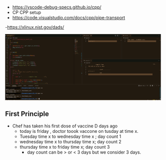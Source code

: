 - https://vscode-debug-specs.github.io/cpp/
- CP CPP setup
-  https://code.visualstudio.com/docs/cpp/pipe-transport

-https://xlinux.nist.gov/dads/


![demo](snip/ss.png)



## First Principle
- Chef has taken his first dose of vaccine D days ago 
    - today is friday , doctor toook vaccone on tusday at time x.
    - Tuesday time x to wednesday time x ; day count 1
    -  wednesday time x to thursday time x; day count 2
    -  thursday time x to friday time x; day count 3    
        - day count can be >  or < 3 days but we consider 3 days.
        